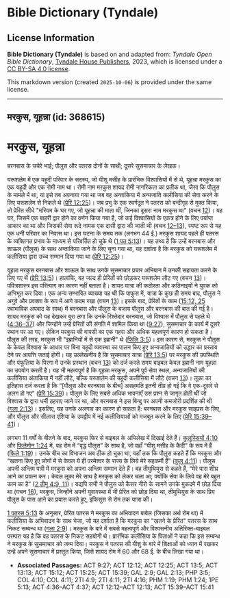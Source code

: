 # Bible Dictionary (Tyndale)

## License Information

**Bible Dictionary (Tyndale)** is based on and adapted from: _Tyndale Open Bible Dictionary_, [Tyndale House Publishers](https://tyndaleopenresources.com/), 2023, which is licensed under a [CC BY-SA 4.0 license](https://creativecommons.org/licenses/by-sa/4.0/legalcode.en).

This markdown version (created `2025-10-06`) is provided under the same license.



--------------------------------

## मरकुस, यूहन्ना (id: 368615)

मरकुस, यूहन्ना
==============

बरनबास के चचेरे भाई; पौलुस और पतरस दोनों के साथी; दूसरे सुसमाचार के लेखक।

यरूशलेम में एक यहूदी परिवार के सदस्य, जो यीशु मसीह के प्रारंभिक विश्वासियों में से थे, यूहन्ना मरकुस का एक यहूदी और एक रोमी नाम था। रोमी नाम मरकुस शायद रोमी नागरिकता का प्रतीक था, जैसा कि पौलुस के मामले में था, या इसे तब अपनाया गया था जब वह अन्ताकिया में अन्यजाति कलीसिया की सेवा करने के लिए यरूशलेम से निकले थे ([प्रेरि 12:25](https://ref.ly/Acts12:25))। जब प्रभु के एक स्वर्गदूत ने पतरस को बन्दीगृह से मुक्त किया, तो प्रेरित सीधे "मरियम के घर गए, जो यूहन्ना की माता थीं, जिनका दूसरा नाम मरकुस था" (वचन [12](https://ref.ly/Acts12:12))। यह घर, जिसमें एक बाहरी द्वार होने का वर्णन किया गया है, जो कई विश्वासियों के एकत्र होने के लिए पर्याप्त आकार का था और जिसकी सेवा रूदे नामक एक दासी द्वारा की जाती थी (वचन [12–13](https://ref.ly/Acts12:12-Acts12:13)), स्पष्ट रूप से यह एक धनी परिवार का निवास था। इस घटना के समय तक (लगभग 44 ई.) मरकुस शायद पहले ही पतरस के व्यक्तिगत प्रभाव के माध्यम से परिवर्तित हो चुके थे ([1 पत 5:13](https://ref.ly/1Pet5:13))। यह तथ्य है कि उन्हें बरनबास और शाऊल (पौलुस) के साथ अन्ताकिया जाने के लिए चुना गया था, यह दर्शाता है कि मरकुस को यरूशलेम में कलीसिया द्वारा उच्च सम्मान दिया गया था ([प्रेरि 12:25](https://ref.ly/Acts12:25))।

यूहन्ना मरकुस बरनबास और शाऊल के साथ उनके सुसमाचार प्रचार अभियान में उनकी सहायता करने के लिए गए थें ([प्रेरि 13:5](https://ref.ly/Acts13:5))। हालांकि, वह जल्द ही प्रेरितों को छोड़कर यरूशलेम लौट गए (वचन [13](https://ref.ly/Acts13:13))। पवित्रशास्त्र इस परित्याग का कारण नहीं बताता है। शायद यात्रा की कठोरता और कठिनाइयों ने युवक को अभिभूत कर दिया। एक अन्य सम्भावित व्याख्या यह थी कि पाफुस में, यात्रा के कुछ ही समय बाद, पौलुस ने अगुवे और प्रवक्ता के रूप में आगे कदम रखा (वचन [13](https://ref.ly/Acts13:13))। इसके बाद, प्रेरितों के काम ([15:12, 25](https://ref.ly/Acts15:12,Acts15:25) स्वाभाविक अपवाद के साथ) में बरनबास और पौलुस के बजाय पौलुस और बरनबास की बात की गई है। शायद मरकुस को यह देखकर बुरा लगा कि उनके रिश्तेदार बरनबास, जो विश्वास में पौलुस से पहले थे ([4:36–37](https://ref.ly/Acts4:36-Acts4:37)) और जिन्होंने उन्हें प्रेरितों की संगति में शामिल किया था ([9:27](https://ref.ly/Acts9:27)), सुसमाचार के कार्य में दूसरे स्थान पर आ गए। लेकिन मरकुस की वापसी का एक गहरा और अधिक महत्वपूर्ण कारण हो सकता है। पौलुस की तरह, मरकुस भी "इब्रानियों में से एक इब्रानी" थे ([फिलि 3:5](https://ref.ly/Phil3:5))। इस कारण से, मरकुस ने पौलुस के केवल विश्वास के आधार पर बिना यहूदी व्यवस्था का पालन किए हुए अन्यजातियों को उद्धार का प्रस्ताव देने पर आपत्ति जताई होगी। यह उल्लेखनीय है कि सुसमाचार यात्रा ([प्रेरि 13:5](https://ref.ly/Acts13:5)) पर मरकुस की उपस्थिति और पंफूलिया के पिरगा में उनके प्रस्थान (वचन [13](https://ref.ly/Acts13:13)) को दर्ज करते समय बाइबल केवल इब्रानी नाम यूहन्ना का उपयोग करती है। यह भी महत्वपूर्ण है कि यूहन्ना मरकुस, अपने पूर्व सेवा स्थल, अन्यजातियों की कलीसिया अंताकिया में नहीं लौटे, बल्कि यरूशलेम की यहूदी कलीसिया में लौटे (वचन [13](https://ref.ly/Acts13:13))। लूका का इतिहास दर्ज करता है कि “\[पौलुस और बरनबास के बीच] असहमति इतनी तीव्र हो गई कि वे एक\-दूसरे से अलग हो गए” ([प्रेरि 15:39](https://ref.ly/Acts15:39))। पौलुस के लिए सबसे अधिक भावनाएँ उस प्रश्न से जागृत होती थीं जो विश्वास के द्वारा धर्मी ठहराए जाने पर था, और बरनबास ने इस बिन्दु पर अपनी कमजोरी प्रदर्शित की थी ([गला 2:13](https://ref.ly/Gal2:13))। इसलिए, यह उनके अलगाव का कारण हो सकता है: बरनबास और मरकुस साइप्रस के लिए, और पौलुस और सीलास एशिया के उपद्वीप में नई कलीसियाओं को मजबूत करने के लिए ([प्रेरि 15:39–41](https://ref.ly/Acts15:39-Acts15:41))।

लगभग 11 वर्षों के बीतने के बाद, मरकुस फिर से बाइबल के अभिलेख में दिखाई देते हैं। [कुलुस्सियों 4:10](https://ref.ly/Col4:10) और [फिलेमोन 1:24](https://ref.ly/Phlm1:24) में, वह रोम में “वृद्ध पौलुस” के साथ है, जो वहाँ “यीशु मसीह के कैदी” के रूप में हैं ([फिले 1:19](https://ref.ly/Phlm1:19))। उनके बीच का विभाजन अब ठीक हो चुका था, यहाँ तक कि पौलुस कहते हैं कि मरकुस और “खतना किए हुए लोगों में से केवल ये ही परमेश्वर के राज्य के लिये मेरे सहकर्मी हैं” ([कुलु 4:11](https://ref.ly/Col4:11))। पौलुस अपनी अन्तिम पत्री में मरकुस को अपना अन्तिम सम्मान देते हैं। वह तीमुथियुस से कहते हैं, “मेरे पास शीघ्र आने का प्रयत्न कर। केवल लूका मेरे साथ है मरकुस को लेकर चला आ; क्योंकि सेवा के लिये वह मेरे बहुत काम का है” ([2 तीमु 4:9, 11](https://ref.ly/2Tim4:9,2Tim4:11))। यद्यपि सभी ने पौलुस को कैसर नीरो के सामने उनके मुकदमे में छोड़ दिया था (वचन [16](https://ref.ly/2Tim4:16)), मरकुस, जिन्होंने अपनी युवावस्था में भी प्रेरित को छोड़ दिया था, तीमुथियुस के साथ प्रिय पौलुस के पास आने का प्रयास करते हुए, इफिसुस से रोम तक यात्रा की।

[1 पतरस 5:13](https://ref.ly/1Pet5:13) के अनुसार, प्रेरित पतरस ने मरकुस का अभिवादन बाबेल (जिसका अर्थ रोम था) में कलीसिया के अभिवादन के साथ भेजा, जो यह दर्शाता है कि मरकुस का "खतने के प्रेरित" पतरस के साथ निकट सम्बन्ध था ([गला 2:9](https://ref.ly/Gal2:9))। मरकुस के बारे में सबसे महत्वपूर्ण और विश्वसनीय अतिरिक्त\-बाइबल परम्परा यह है कि वह पतरस के निकट सहयोगी थे। प्रारंभिक कलीसिया के पिताओं ने कहा कि इस सम्बन्ध ने मरकुस के सुसमाचार को जन्म दिया। मरकुस ने पतरस की यीशु के बारे में शिक्षाओं को ध्यान में रखकर उन्हें अपने सुसमाचार में प्रस्तुत किया, जिसे शायद रोम में 60 और 68 ई. के बीच लिखा गया था।

* **Associated Passages:** ACT 9:27; ACT 12:12; ACT 12:25; ACT 13:5; ACT 13:13; ACT 15:12; ACT 15:25; ACT 15:39; GAL 2:9; GAL 2:13; PHP 3:5; COL 4:10; COL 4:11; 2TI 4:9; 2TI 4:11; 2TI 4:16; PHM 1:19; PHM 1:24; 1PE 5:13; ACT 4:36–ACT 4:37; ACT 12:12–ACT 12:13; ACT 15:39–ACT 15:41

